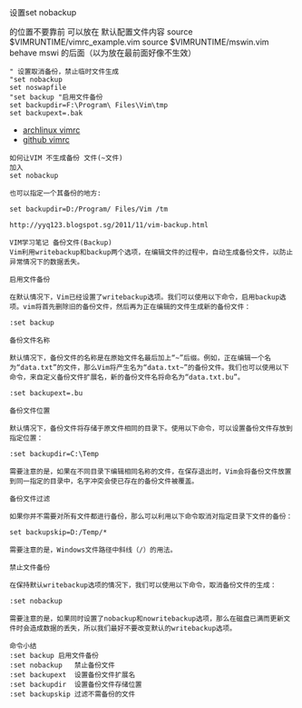 
设置set nobackup

的位置不要靠前
可以放在
默认配置文件内容
source $VIMRUNTIME/vimrc_example.vim
source $VIMRUNTIME/mswin.vim
behave mswi
的后面（以为放在最前面好像不生效）


```
" 设置取消备份，禁止临时文件生成 
"set nobackup 
set noswapfile
"set backup	"启用文件备份
set backupdir=F:\Program\ Files\Vim\tmp
set backupext=.bak

```
* [archlinux vimrc](https://wiki.archlinux.org/index.php/Vim_(%E7%AE%80%E4%BD%93%E4%B8%AD%E6%96%87))
* [github vimrc](https://github.com/search?utf8=%E2%9C%93&q=vimrc)
```
如何让VIM 不生成备份 文件(~文件)
加入
set nobackup

也可以指定一个其备份的地方:

set backupdir=D:/Program/ Files/Vim /tm
```

```
http://yyq123.blogspot.sg/2011/11/vim-backup.html

VIM学习笔记 备份文件(Backup)
Vim利用writebackup和backup两个选项，在编辑文件的过程中，自动生成备份文件，以防止异常情况下的数据丢失。

启用文件备份

在默认情况下，Vim已经设置了writebackup选项。我们可以使用以下命令，启用backup选项。vim将首先删除旧的备份文件，然后再为正在编辑的文件生成新的备份文件：

:set backup

备份文件名称

默认情况下，备份文件的名称是在原始文件名最后加上“~”后缀。例如，正在编辑一个名为“data.txt”的文件，那么Vim将产生名为“data.txt~”的备份文件。我们也可以使用以下命令，来自定义备份文件扩展名，新的备份文件名将命名为“data.txt.bu”。

:set backupext=.bu

备份文件位置

默认情况下，备份文件将存储于原文件相同的目录下。使用以下命令，可以设置备份文件存放到指定位置：

:set backupdir=C:\Temp

需要注意的是，如果在不同目录下编辑相同名称的文件，在保存退出时，Vim会将备份文件放置到同一指定的目录中，名字冲突会使已存在的备份文件被覆盖。

备份文件过滤

如果你并不需要对所有文件都进行备份，那么可以利用以下命令取消对指定目录下文件的备份：

set backupskip=D:/Temp/*

需要注意的是，Windows文件路径中斜线（/）的用法。

禁止文件备份

在保持默认writebackup选项的情况下，我们可以使用以下命令，取消备份文件的生成：

:set nobackup

需要注意的是，如果同时设置了nobackup和nowritebackup选项，那么在磁盘已满而更新文件时会造成数据的丢失，所以我们最好不要改变默认的writebackup选项。

命令小结
:set backup	启用文件备份
:set nobackup	禁止备份文件
:set backupext	设置备份文件扩展名
:set backupdir	设置备份文件存储位置
:set backupskip	过滤不需备份的文件
```
